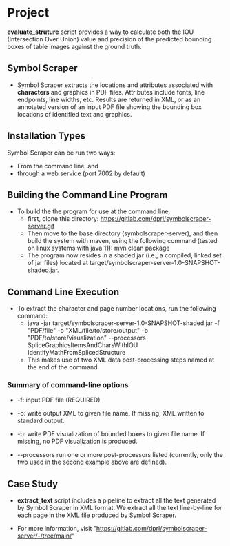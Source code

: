 # Project
**evaluate_struture** script provides a way to calculate both the IOU (Intersection Over Union) value and precision of the predicted bounding boxes of table images against the ground truth.

## Symbol Scraper
- Symbol Scraper extracts the locations and attributes associated with **characters**
and graphics in PDF files. Attributes include fonts, line endpoints, line
widths, etc.  Results are returned in XML, or as an annotated version of an input
PDF file showing the bounding box locations of identified text and graphics.

## Installation Types
Symbol Scraper can be run two ways:
  - From the command line, and
  - through a web service (port 7002 by default)

## Building the Command Line Program 
- To build the the program for use at the command line, 
  - first, clone this directory: https://gitlab.com/dprl/symbolscraper-server.git 
  - Then move to the base directory (symbolscraper-server), and then build the system with maven, using the following command (tested on linux systems with java 11): mvn clean package
  - The program now resides in a shaded jar (i.e., a compiled, linked set of jar files) located at target/symbolscraper-server-1.0-SNAPSHOT-shaded.jar.

## Command Line Execution
- To extract the character and page number locations, run the following command:
  - java -jar target/symbolscraper-server-1.0-SNAPSHOT-shaded.jar -f "PDF/file" -o "XML/file/to/store/output" -b "PDF/to/store/visualization" --processors SpliceGraphicsItemsAndCharsWithIOU IdentifyMathFromSplicedStructure
  - This makes use of two XML data post-processing steps named at the end of the command
 ### Summary of command-line options
- -f: input PDF file (REQUIRED)

- -o: write output XML to given file name. If missing, XML written to standard output.

- -b: write PDF visualization of bounded boxes to given file name. If missing, no PDF visualization is produced.

- --processors run one or more post-processors listed (currently, only the two used in the second example above are defined).


## Case Study
- **extract_text** script includes a pipeline to extract all the text generated by Symbol Scraper in XML format. We extract all the text line-by-line for each page in the XML file produced by Symbol Scraper.

- For more information, visit "https://gitlab.com/dprl/symbolscraper-server/-/tree/main/"
